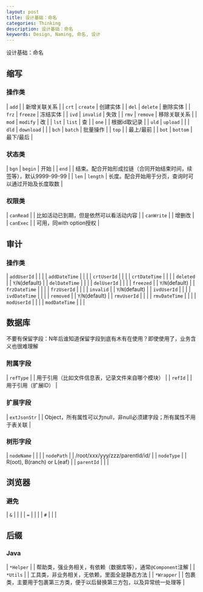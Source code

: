 ```yaml
---
layout: post
title: 设计基础：命名
categories: Thinking
description: 设计基础：命名
keywords: Design, Naming, 命名, 设计
---
```



设计基础：命名

## 缩写
### 操作类

| `add` | | 新增关联关系 |
| `crt` | `create` | 创建实体 |
| `del` | `delete` | 删除实体 |
| `frz` | `freeze` | 冻结实体 |
| `ivd` | `invalid` | 失效 |
| `rmv` | `remove` | 移除关联关系 |
| `mod` | `modify` | 改 |
| `lst` | `list` | 查 |
| `one` | | 根据id取记录 |
| `uld` | `upload` | |
| `dld` | `download` | |
| `bch` | `batch` | 批量操作 |
| `top` | | 最上/最前 |
| `bot` | `bottom` | 最下/最后 |

### 状态类

| `bgn` | `begin` | 开始 |
| `end` | | 结束。配合开始形成拉链（合同开始结束时间，续签等），默认9999-99-99 |
| `len` | `length` | 长度。配合开始用于分页，查询时可以通过开始及长度取数 |

### 权限类

| `canRead` | | 比如活动已到期，但是依然可以看活动内容 |
| `canWrite` | | 增删改 |
| `canExec` | | 可用，同with option授权 |

## 审计
### 操作类

| `addUserId` | | |
| `addDateTime` | | |
| `crtUserId` | | |
| `crtDateTime` | | |
| `deleted` | | `Y`/`N`(default) |
| `delDateTime` | | |
| `delUserId` | | |
| `freezed` | | `Y`/`N`(default) |
| `frzDateTime` | | |
| `frzUserId` | | |
| `invalid` | | `Y`/`N`(default) |
| `ivdUserId` | | |
| `ivdDateTime` | | |
| `removed` | | `Y`/`N`(default) |
| `rmvUserId` | | |
| `rmvDateTime` | | |
| `modUserId` | | |
| `modDateTime` | | |

## 数据库
不要有保留字段：N年后谁知道保留字段到底有木有在使用？即使使用了，业务含义也很难理解

### 附属字段

| `refType` | | 用于引用（比如文件信息表，记录文件来自哪个模块） |
| `refId` | | 用于引用（扩展ID） |

### 扩展字段

| `extJsonStr` | | Object，所有属性可以为null，非null必须建字段；所有属性不用于表关联 |

### 树形字段

| `nodeName` | |  |
| `nodePath` | | /root/xxx/yyy/zzz/parentId/id/ |
| `nodeType` | | R(oot), B(ranch) or L(eaf) |
| `parentId` | | |

## 浏览器
### 避免

| `&` | | |
| `=` | | |
| `#` | | |

## 后缀
### Java

| `*Helper` | | 帮助类，强业务相关，有依赖（数据库等），通常`@Component`注解 |
| `*Utils` | | 工具类，非业务相关，无依赖，里面全是静态方法 |
| `*Wrapper` | | 包裹类，主要用于包裹第三方类，便于以后替换第三方包，以及异常统一处理等 |
